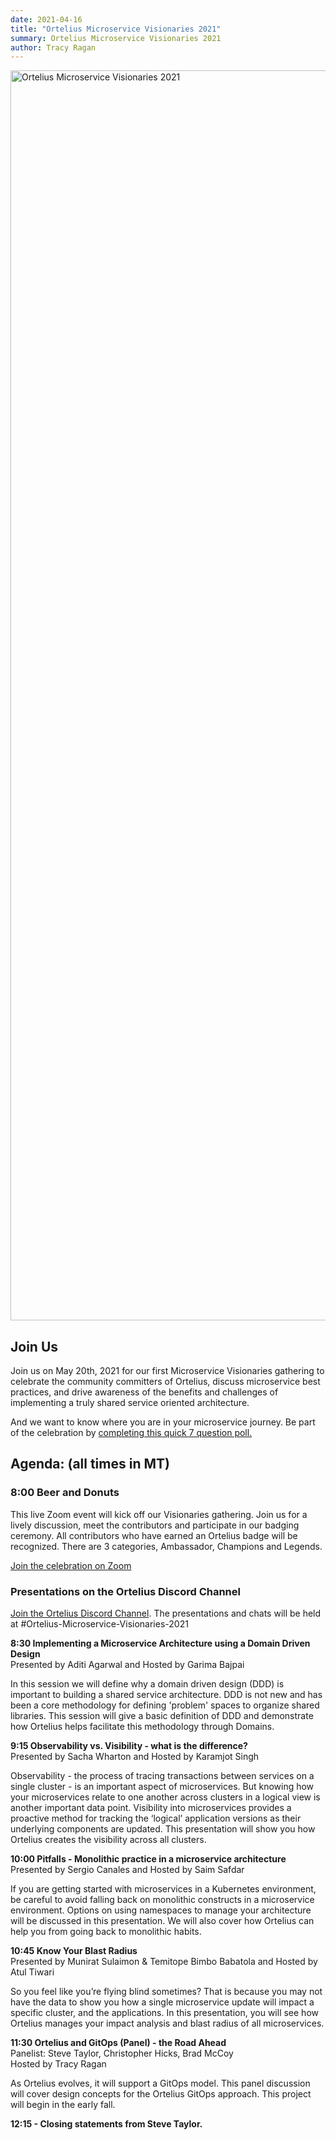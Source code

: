 ```yaml
---
date: 2021-04-16
title: "Ortelius Microservice Visionaries 2021"
summary: Ortelius Microservice Visionaries 2021
author: Tracy Ragan
---
```


<div class="col-center">
<img src="/images/ortelius-visonaires-date.png" alt="Ortelius Microservice Visionaries 2021" height="2000px" width="1000px" />
</div>
<p></p>

## Join Us

Join us on May 20th, 2021 for our first Microservice Visionaries gathering to celebrate the community committers of Ortelius, discuss microservice best practices, and drive awareness of the benefits and challenges of implementing a truly shared service oriented architecture.

And we want to know where you are in your microservice journey. Be part of the celebration by [completing this quick 7 question poll.](https://docs.google.com/forms/d/e/1FAIpQLSegf2PaK0fQJg-TqsjmQoGfV_1OxRuX0zFM3qiiKv-9A7pP4w/viewform?usp=sf_link)


## Agenda: (all times in MT)

### 8:00 Beer and Donuts 
This live Zoom event will kick off our Visionaries gathering. Join us for a lively discussion, meet the contributors and participate in our badging ceremony. All contributors who have earned an Ortelius badge will be recognized. There are 3 categories, Ambassador, Champions and Legends.

[Join the celebration on Zoom]( https://us02web.zoom.us/j/88964821479)

### Presentations on the Ortelius Discord Channel 

[Join the Ortelius Discord Channel](https://discord.gg/wM4b5yEFzS). The presentations and chats will be held at #Ortelius-Microservice-Visionaries-2021

<strong> 8:30 Implementing a Microservice Architecture using a Domain Driven Design </strong> 
<br>Presented by Aditi Agarwal and Hosted by Garima Bajpai  

In this session we will define why a domain driven design (DDD) is important to building a shared service architecture. DDD is not new and has been a core methodology for defining 'problem' spaces to organize shared libraries. This session will give a basic definition of DDD and demonstrate how Ortelius helps facilitate this methodology through Domains.
  
<strong> 9:15 Observability vs. Visibility - what is the difference? </strong> 
<br>Presented by Sacha Wharton and Hosted by Karamjot Singh

Observability - the process of tracing transactions between services on a single cluster - is an important aspect of microservices. But knowing how your microservices relate to one another across clusters in a logical view is another important data point.  Visibility into microservices provides a proactive method for tracking the ‘logical’ application versions as their underlying components are updated. This presentation will show you how Ortelius creates the visibility across all clusters.

<strong> 10:00 Pitfalls - Monolithic practice in a microservice architecture </strong>
<br>Presented by Sergio Canales and Hosted by Saim Safdar

If you are getting started with microservices in a Kubernetes environment, be careful to avoid falling back on monolithic constructs in a microservice environment. Options on using namespaces to manage your architecture will be discussed in this presentation. We will also cover how Ortelius can help you from going back to monolithic habits.

<strong> 10:45 Know Your Blast Radius </strong>
<br>Presented by Munirat Sulaimon & Temitope Bimbo Babatola and Hosted by Atul Tiwari 
 
So you feel like you’re flying blind sometimes? That is because you may not have the data to show you how a single microservice update will impact a specific cluster, and the applications. In this presentation, you will see how Ortelius manages your impact analysis and blast radius of all microservices.

<strong> 11:30 Ortelius and GitOps (Panel) - the Road Ahead </strong>
<br>Panelist: Steve Taylor, Christopher Hicks,  Brad McCoy
<br>Hosted by Tracy Ragan

As Ortelius evolves, it will support a GitOps model. This panel discussion will cover design concepts for the Ortelius GitOps approach. This project will begin in the early fall. 

<strong> 12:15 - Closing statements from Steve Taylor.</strong>

